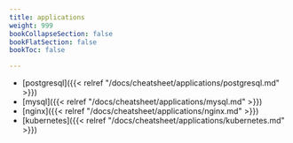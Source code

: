 ```yaml
---
title: applications
weight: 999
bookCollapseSection: false
bookFlatSection: false
bookToc: false

---
```


- [postgresql]({{< relref "/docs/cheatsheet/applications/postgresql.md" >}})
- [mysql]({{< relref "/docs/cheatsheet/applications/mysql.md" >}})
- [nginx]({{< relref "/docs/cheatsheet/applications/nginx.md" >}})
- [kubernetes]({{< relref "/docs/cheatsheet/applications/kubernetes.md" >}})
